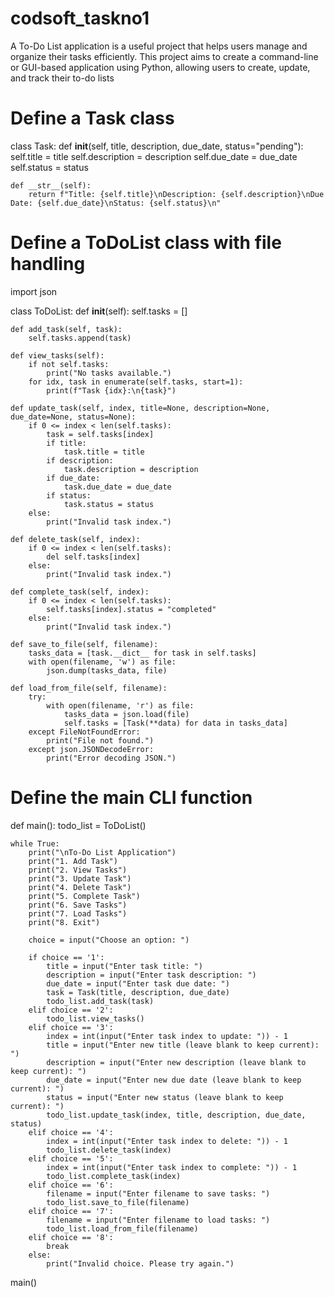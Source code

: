 # codsoft_taskno1
A To-Do List application is a useful project that helps users manage and organize their tasks efficiently. This project aims to create a command-line or GUI-based application using Python, allowing  users to create, update, and track their to-do lists
# Define a Task class
class Task:
    def __init__(self, title, description, due_date, status="pending"):
        self.title = title
        self.description = description
        self.due_date = due_date
        self.status = status

    def __str__(self):
        return f"Title: {self.title}\nDescription: {self.description}\nDue Date: {self.due_date}\nStatus: {self.status}\n"

# Define a ToDoList class with file handling
import json

class ToDoList:
    def __init__(self):
        self.tasks = []

    def add_task(self, task):
        self.tasks.append(task)

    def view_tasks(self):
        if not self.tasks:
            print("No tasks available.")
        for idx, task in enumerate(self.tasks, start=1):
            print(f"Task {idx}:\n{task}")

    def update_task(self, index, title=None, description=None, due_date=None, status=None):
        if 0 <= index < len(self.tasks):
            task = self.tasks[index]
            if title:
                task.title = title
            if description:
                task.description = description
            if due_date:
                task.due_date = due_date
            if status:
                task.status = status
        else:
            print("Invalid task index.")

    def delete_task(self, index):
        if 0 <= index < len(self.tasks):
            del self.tasks[index]
        else:
            print("Invalid task index.")

    def complete_task(self, index):
        if 0 <= index < len(self.tasks):
            self.tasks[index].status = "completed"
        else:
            print("Invalid task index.")

    def save_to_file(self, filename):
        tasks_data = [task.__dict__ for task in self.tasks]
        with open(filename, 'w') as file:
            json.dump(tasks_data, file)

    def load_from_file(self, filename):
        try:
            with open(filename, 'r') as file:
                tasks_data = json.load(file)
                self.tasks = [Task(**data) for data in tasks_data]
        except FileNotFoundError:
            print("File not found.")
        except json.JSONDecodeError:
            print("Error decoding JSON.")

# Define the main CLI function
def main():
    todo_list = ToDoList()

    while True:
        print("\nTo-Do List Application")
        print("1. Add Task")
        print("2. View Tasks")
        print("3. Update Task")
        print("4. Delete Task")
        print("5. Complete Task")
        print("6. Save Tasks")
        print("7. Load Tasks")
        print("8. Exit")

        choice = input("Choose an option: ")

        if choice == '1':
            title = input("Enter task title: ")
            description = input("Enter task description: ")
            due_date = input("Enter task due date: ")
            task = Task(title, description, due_date)
            todo_list.add_task(task)
        elif choice == '2':
            todo_list.view_tasks()
        elif choice == '3':
            index = int(input("Enter task index to update: ")) - 1
            title = input("Enter new title (leave blank to keep current): ")
            description = input("Enter new description (leave blank to keep current): ")
            due_date = input("Enter new due date (leave blank to keep current): ")
            status = input("Enter new status (leave blank to keep current): ")
            todo_list.update_task(index, title, description, due_date, status)
        elif choice == '4':
            index = int(input("Enter task index to delete: ")) - 1
            todo_list.delete_task(index)
        elif choice == '5':
            index = int(input("Enter task index to complete: ")) - 1
            todo_list.complete_task(index)
        elif choice == '6':
            filename = input("Enter filename to save tasks: ")
            todo_list.save_to_file(filename)
        elif choice == '7':
            filename = input("Enter filename to load tasks: ")
            todo_list.load_from_file(filename)
        elif choice == '8':
            break
        else:
            print("Invalid choice. Please try again.")

main()
